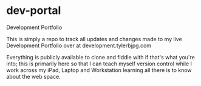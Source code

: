 # dev-portal
Development Portfolio

This is simply a repo to track all updates and changes made to my live Development Portfolio over at development.tylerbjpg.com

Everything is publicly available to clone and fiddle with if that's what you're into; this is primarily here so that I can teach myself version control while I work across my
iPad, Laptop and Workstation learning all there is to know about the web space.
